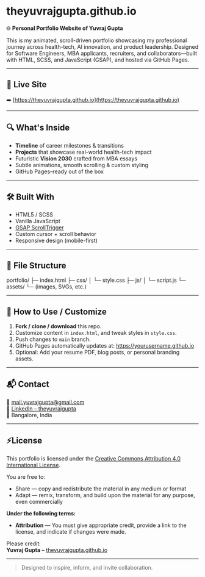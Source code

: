 # theyuvrajgupta.github.io

🌐 **Personal Portfolio Website of Yuvraj Gupta**

This is my animated, scroll-driven portfolio showcasing my professional journey across health-tech, AI innovation, and product leadership. Designed for Software Engineers, MBA applicants, recruiters, and collaborators—built with HTML, SCSS, and JavaScript (GSAP), and hosted via GitHub Pages.

---

## 🚀 Live Site

➡️ [https://theyuvrajgupta.github.io](https://theyuvrajgupta.github.io)

---

## 🔍 What's Inside

- **Timeline** of career milestones & transitions
- **Projects** that showcase real-world health-tech impact
- Futuristic **Vision 2030** crafted from MBA essays
- Subtle animations, smooth scrolling & custom styling
- GitHub Pages–ready out of the box

---

## 🛠️ Built With

- HTML5 / SCSS
- Vanilla JavaScript
- [GSAP ScrollTrigger](https://greensock.com/scrolltrigger/)
- Custom cursor + scroll behavior
- Responsive design (mobile-first)

---

## 📁 File Structure
portfolio/ ├─ index.html ├─ css/ │   └─ style.css ├─ js/ │   └─ script.js └─ assets/ └─ (images, SVGs, etc.)


---

## 🧭 How to Use / Customize

1. **Fork / clone / download** this repo.
2. Customize content in `index.html`, and tweak styles in `style.css`.
3. Push changes to `main` branch.
4. GitHub Pages automatically updates at:
   https://yourusername.github.io
5. Optional: Add your resume PDF, blog posts, or personal branding assets.

---

## 📬 Contact

📧 [mail.yuvrajgupta@gmail.com](mailto:mail.yuvrajgupta@gmail.com)  
🔗 [LinkedIn – theyuvrajgupta](https://www.linkedin.com/in/theyuvrajgupta/)  
📍 Bangalore, India  

---

## ⚡License

This portfolio is licensed under the [Creative Commons Attribution 4.0 International License](https://creativecommons.org/licenses/by/4.0/).

You are free to:
- Share — copy and redistribute the material in any medium or format
- Adapt — remix, transform, and build upon the material for any purpose, even commercially

**Under the following terms:**
- **Attribution** — You must give appropriate credit, provide a link to the license, and indicate if changes were made.

Please credit:  
**Yuvraj Gupta** – [theyuvrajgupta.github.io](https://theyuvrajgupta.github.io)



---

> Designed to inspire, inform, and invite collaboration.
